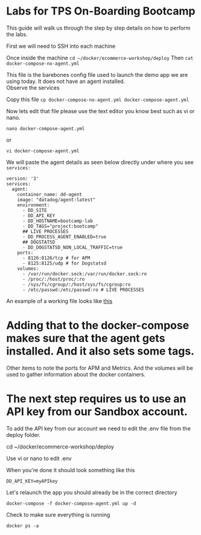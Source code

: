 # Labs for TPS On-Boarding Bootcamp 

This guide will walk us through the step by step details on how to perform the labs.

First we will need to SSH into each machine 

Once inside the machine `cd ~/docker/ecommerce-workshop/deploy`
Then `cat docker-compose-no-agent.yml` 

This file is the barebones config file used to launch the demo app we are using today.  It does not have an agent installed.  
Observe the services 

Copy this file `cp docker-compose-no-agent.yml docker-compose-agent.yml`

Now lets edit that file please use the text editor you know best such as vi or nano.  

`nano docker-compose-agent.yml` 

or

`vi docker-compose-agent.yml`

We will paste the agent details as seen below directly under where you see 
`services:`


```
version: '3'
services:
  agent:
    container_name: dd-agent
    image: "datadog/agent:latest"
    environment:
      - DD_SITE
      - DD_API_KEY
      - DD_HOSTNAME=bootcamp-lab
      - DD_TAGS="project:bootcamp"
      ## LIVE PROCESSES
      - DD_PROCESS_AGENT_ENABLED=true
      ## DOGSTATSD
      - DD_DOGSTATSD_NON_LOCAL_TRAFFIC=true
    ports:
      - 8126:8126/tcp # for APM
      - 8125:8125/udp # for Dogstatsd
    volumes:
      - /var/run/docker.sock:/var/run/docker.sock:ro
      - /proc/:/host/proc/:ro
      - /sys/fs/cgroup/:/host/sys/fs/cgroup:ro
      - /etc/passwd:/etc/passwd:ro # LIVE PROCESSES
```

An example of a working file looks like [this](https://github.com/ScottMabeDDHQ/labs-og/blob/main/bootcamp/deploy/docker-compose-instr-infra-integration.yml) 

# Adding that to the docker-compose makes sure that the agent gets installed.  And it also sets some tags.  

Other items to note the ports for APM and Metrics. And the volumes will be used to gather information about the docker containers.  

# The next step requires us to use an API key from our Sandbox account.  

To add the API key from our account we need to edit the .env file from the deploy folder.

cd ~/docker/ecommerce-workshop/deploy

Use vi or nano to edit .env

When you're done it should look something like this 

`DD_API_KEY=myAPIkey`

Let's relaunch the app you should already be in the correct directory

`docker-compose -f docker-compose-agent.yml up -d`

Check to make sure everything is running 

`docker ps -a`
